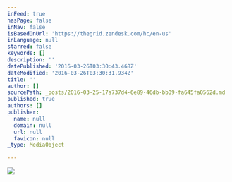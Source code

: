 ```yaml
---
inFeed: true
hasPage: false
inNav: false
isBasedOnUrl: 'https://thegrid.zendesk.com/hc/en-us'
inLanguage: null
starred: false
keywords: []
description: ''
datePublished: '2016-03-26T03:30:43.468Z'
dateModified: '2016-03-26T03:30:31.934Z'
title: ''
author: []
sourcePath: _posts/2016-03-25-17a737d4-6e89-46db-bb09-fa645fa0562d.md
published: true
authors: []
publisher:
  name: null
  domain: null
  url: null
  favicon: null
_type: MediaObject

---
```

![](https://the-grid-user-content.s3-us-west-2.amazonaws.com/669e9fba-2eff-40c1-ad19-105c7b01872c.png)